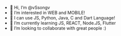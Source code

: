 - 👋 Hi, I’m @vSsongv
- 👀 I’m interested in WEB and MOBILE!
- 💖 I can use JS, Python, Java, C and Dart Language!
- 🌱 I’m currently learning JS, REACT, Node.JS, Flutter
- 💞️ I’m looking to collaborate with great people :)

<!---
vSsongv/vSsongv is a ✨ special ✨ repository because its `README.md` (this file) appears on your GitHub profile.
You can click the Preview link to take a look at your changes.
--->
